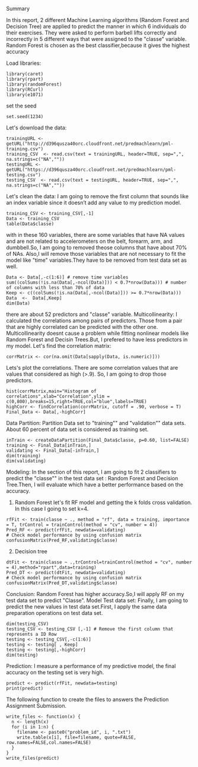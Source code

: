 Summary

In this report, 2 different Machine Learning algorithms (Random Forest and Decision Tree) are applied to predict the manner in which 6 individuals do their exercises. They were asked to perform barbell lifts correctly and incorrectly in 5 different ways that were assigned to the "classe" variable. Random Forest is chosen as the best classifier,because it gives the highest accuracy 

Load libraries:
```{r}
library(caret)
library(rpart)
library(randomForest)
library(RCurl)
library(e1071)
```
set the seed
```{r}
set.seed(1234)
```
Let's download the data:
```{r}
trainingURL <- getURL("http://d396qusza40orc.cloudfront.net/predmachlearn/pml-training.csv")
training_CSV  <- read.csv(text = trainingURL, header=TRUE, sep=",", na.strings=c("NA",""))
testingURL <- getURL("https://d396qusza40orc.cloudfront.net/predmachlearn/pml-testing.csv")
testing_CSV  <- read.csv(text = testingURL, header=TRUE, sep=",", na.strings=c("NA",""))
```
Let's clean the data:
I am going to remove the first column that sounds like an index variable since it doesn’t add any value to my prediction model.
```{r}
training_CSV <- training_CSV[,-1]
Data <- training_CSV
table(Data$classe)
```
with in these 160 variables, there are some variables that have NA values and are not related to accelerometers on the belt, forearm, arm, and dumbbell.So, I am going to removed theose columns that have about 70% of NAs. Also,I will remove those variables that are not necessary to fit the model like "time" variables.They have to be removed from test data set as well.
```{r}
Data <- Data[,-c(1:6)] # remove time variables
sum((colSums(!is.na(Data[,-ncol(Data)])) < 0.7*nrow(Data))) # number of columns with less than 70% of data
Keep <- c((colSums(!is.na(Data[,-ncol(Data)])) >= 0.7*nrow(Data)))
Data  <-  Data[,Keep] 
dim(Data)
```
there are about 52 predictors and "classe" variable.
Multicollinearity:
I calculated  the correlations among pairs of predictors. Those from a pair that are highly correlated can be predicted with the other one. Multicollinearity doesnt cause a problem while fitting nonlinear models like Random Forest and Decisin Trees.But, I prefered to have less
predictors in my model.
Let's find the correlation matrix:
```{r}
corrMatrix <- cor(na.omit(Data[sapply(Data, is.numeric)]))
```
Lets's plot the correlations. There are some correlation values that are values that considered as high (>.9). So, I am going to drop those predictors.
```{r}
hist(corrMatrix,main="Histogram of correlations",xlab="Correlation",ylim = c(0,800),breaks=15,right=TRUE,col="blue",labels=TRUE)
highCorr <- findCorrelation(corrMatrix, cutoff = .90, verbose = T)
Final_Data <- Data[,-highCorr]
```

Data Partition: 
Partition Data set to "training"" and "validation"" data sets. About 60 percent of data set is considered as training set.
```{r}
inTrain <- createDataPartition(Final_Data$classe, p=0.60, list=FALSE)
training <- Final_Data[inTrain,]
validating <- Final_Data[-inTrain,]
dim(training)
dim(validating)
```
Modeling:
In the section of this report, I am going to fit 2 classifiers to predict the "classe"" in the test data set : Random Forest and Decision Tree.Then, I will evaluate which have a better performance based on the accuracy.
1) Random Forest 
let's fit RF model and getting the k folds cross validation. In this case I going to set k=4.
```{r}
rfFit <- train(classe ~ ., method = "rf", data = training, importance = T, trControl = trainControl(method = "cv", number = 4))
Pred_RF <- predict(rfFit, newdata=validating)
# Check model performance by using confusion matrix
confusionMatrix(Pred_RF,validating$classe)
```
2) Decision tree
```{r}
dtFit <- train(classe ~ .,trControl=trainControl(method = "cv", number = 4),method="rpart",data=training)
Pred_DT <- predict(dtFit, newdata=validating)
# Check model performance by using confusion matrix
confusionMatrix(Pred_DT,validating$classe)
```
Conclusion:
Random Forest has higher accuracy.So,I will apply RF on my test data set to predict "Classe".
Model Test data set:
Finally, I am going to predict the new values in test data set.First, I apply the same data preparation operations on test data set.
```{r}
dim(testing_CSV)
testing_CSV <- testing_CSV [,-1] # Remove the first column that represents a ID Row
testing <- testing_CSV[,-c(1:6)]
testing <- testing[ , Keep] 
testing <- testing[,-highCorr]
dim(testing)
```
Prediction:
I measure a performance of my predictive model, the final accuracy on the testing set is very high.
```{r}
predict <- predict(rfFit, newdata=testing)
print(predict)
```
The following function to create the files to answers the Prediction Assignment Submission.
```{r}
write_files <- function(x) {
  n <- length(x)
  for (i in 1:n) {
    filename <- paste0("problem_id", i, ".txt")
    write.table(x[i], file=filename, quote=FALSE, row.names=FALSE,col.names=FALSE)
  }
}
write_files(predict)
```
